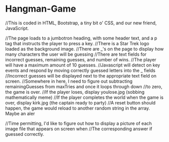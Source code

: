 # Hangman-Game
//This is coded in HTML, Bootstrap, a tiny bit o' CSS, and our new friend, JavaScript.

//The page loads to a jumbotron heading, with some header text, and a p tag that instructs the player to press a key.
//There is a Star Trek logo loaded as the background image.
//There are _'s on the page to display how many characters the user will be guessing
//There are text fields for incorrect guesses, remaining guesses, and number of wins.
//The player will have a maximum amount of 10 guesses.
//Javascript will detect on key events and respond by moving correctly guessed letters into the _ fields
//Incorrect guesses will be displayed next to the appropriate text field on screen.
//Somewhere in here, I need to figure out subtracting remainingGuesses from maxTries and once it loops through down //to zero, the game is over.
//If the player loses, display youlose.jpg (sobbing mathematically meme)
//If the player completes the world when the game is over, display kirk.jpg (the captain ready to party)
//A reset button should happen, the game would reload to another random string in the array. Maybe an aler



//Time permitting, I'd like to figure out how to display a picture of each image file that appears on screen when 
//The corresponding answer if guessed correctly.  